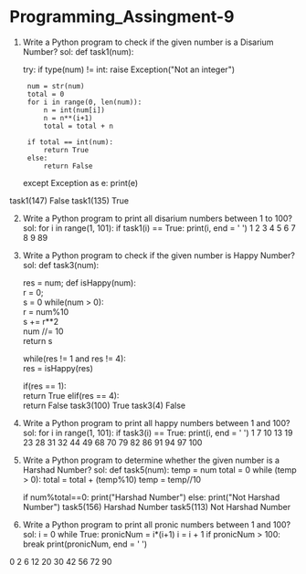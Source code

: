 # Programming_Assingment-9


1. Write a Python program to check if the given number is a Disarium Number?
sol:
def task1(num):
    
    try:
        if type(num) != int:
            raise Exception("Not an integer")
            
        num = str(num)
        total = 0
        for i in range(0, len(num)):
            n = int(num[i])
            n = n**(i+1)
            total = total + n

        if total == int(num):
            return True
        else:
            return False

    except Exception as e:
        print(e)
        
task1(147)
False
task1(135)
True




2. Write a Python program to print all disarium numbers between 1 to 100?
sol:
for i in range(1, 101):
    if task1(i) == True:
        print(i, end = ' ')
1 2 3 4 5 6 7 8 9 89




3. Write a Python program to check if the given number is Happy Number?
sol:
def task3(num):

    res = num; 
    def isHappy(num):    
        r = 0;  
        s = 0
        while(num > 0):    
            r = num%10    
            s += r**2  
            num //= 10    
        return s     

    while(res != 1 and res != 4):    
        res = isHappy(res)    

    if(res == 1):    
        return True
    elif(res == 4):    
        return False
task3(100)
True
task3(4)
False




4. Write a Python program to print all happy numbers between 1 and 100?
sol:
for i in range(1, 101):
    if task3(i) == True:
        print(i, end = ' ')
1 7 10 13 19 23 28 31 32 44 49 68 70 79 82 86 91 94 97 100 




5. Write a Python program to determine whether the given number is a Harshad Number?
sol:
def task5(num):
    temp = num
    total = 0
    while (temp > 0):
        total = total + (temp%10)
        temp = temp//10
        
    if num%total==0:
        print("Harshad Number")
    else:
        print("Not Harshad Number")
task5(156)
Harshad Number
task5(113)
Not Harshad Number




6. Write a Python program to print all pronic numbers between 1 and 100?
sol:
i = 0
while True:
    pronicNum = i*(i+1)
    i = i + 1
    if pronicNum > 100:
        break
    print(pronicNum, end = ' ')
    
0 2 6 12 20 30 42 56 72 90 



